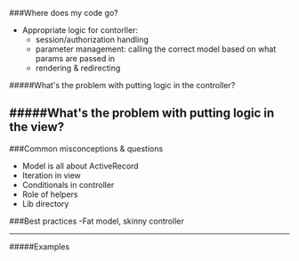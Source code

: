 ###Where does my code go?
  * Appropriate logic for contorller:
      * session/authorization handling
      * parameter management: calling the correct model based on what params are passed in
      * rendering & redirecting

#####What's the problem with putting logic in the controller?

#####What's the problem with putting logic in the view?
---


###Common misconceptions & questions
  * Model is all about ActiveRecord
  * Iteration in view
  * Conditionals in controller
  * Role of helpers
  * Lib directory
  
 

###Best practices
  -Fat model, skinny controller

---

#####Examples
